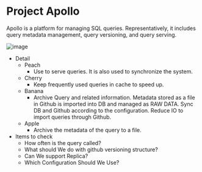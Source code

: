 # Project Apollo
Apollo is a platform for managing SQL queries. Representatively, it includes query metadata management, query versioning, and query serving.

![image](https://github.com/Linho1150/apollo/assets/56428918/e212c8dc-c7b2-4039-a951-c8f57656c34e)

- Detail
  - Peach
    - Use to serve queries. It is also used to synchronize the system.
  - Cherry
    - Keep frequently used queries in cache to speed up.
  - Banana
    - Archive Query and related information. Metadata stored as a file in Github is imported into DB and managed as RAW DATA. Sync DB and Github according to the configuration. Reduce IO to import queries through Github.
  - Apple
    - Archive the metadata of the query to a file.
- Items to check
    - How often is the query called?
    - What should We do with github versioning structure?
    - Can We support Replica?
    - Which Configuration Should We Use?
